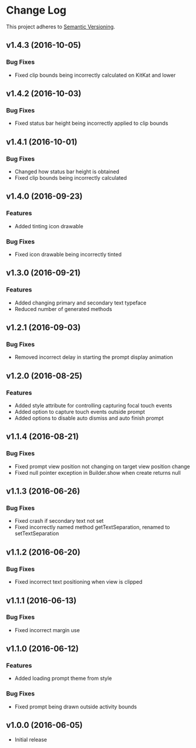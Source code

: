 # Change Log

This project adheres to [Semantic Versioning](http://semver.org/).

## v1.4.3 (2016-10-05)

### Bug Fixes

* Fixed clip bounds being incorrectly calculated on KitKat and lower

## v1.4.2 (2016-10-03)

### Bug Fixes

* Fixed status bar height being incorrectly applied to clip bounds

## v1.4.1 (2016-10-01)

### Bug Fixes

* Changed how status bar height is obtained
* Fixed clip bounds being incorrectly calculated

## v1.4.0 (2016-09-23)

### Features

* Added tinting icon drawable

### Bug Fixes

* Fixed icon drawable being incorrectly tinted

## v1.3.0 (2016-09-21)

### Features

* Added changing primary and secondary text typeface
* Reduced number of generated methods

## v1.2.1 (2016-09-03)

### Bug Fixes

* Removed incorrect delay in starting the prompt display animation

## v1.2.0 (2016-08-25)

### Features

* Added style attribute for controlling capturing focal touch events
* Added option to capture touch events outside prompt
* Added options to disable auto dismiss and auto finish prompt

## v1.1.4 (2016-08-21)

### Bug Fixes

* Fixed prompt view position not changing on target view position change
* Fixed null pointer exception in Builder.show when create returns null

## v1.1.3 (2016-06-26)

### Bug Fixes

* Fixed crash if secondary text not set
* Fixed incorrectly named method getTextSeparation, renamed to setTextSeparation

## v1.1.2 (2016-06-20)

### Bug Fixes

* Fixed incorrect text positioning when view is clipped

## v1.1.1 (2016-06-13)

### Bug Fixes

* Fixed incorrect margin use

## v1.1.0 (2016-06-12)

### Features

* Added loading prompt theme from style

### Bug Fixes

* Fixed prompt being drawn outside activity bounds

## v1.0.0 (2016-06-05)

* Initial release
